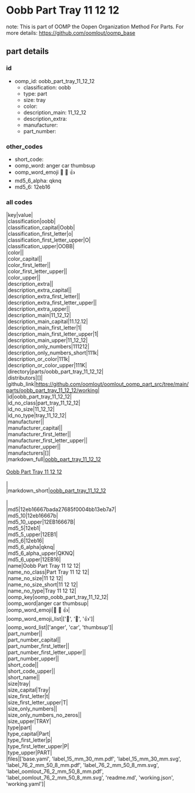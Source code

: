 # Oobb Part Tray 11 12 12  

note: This is part of OOMP the Oopen Organization Method For Parts. For more details: https://github.com/oomlout/oomp_base

##  part details





### id
* oomp_id: oobb_part_tray_11_12_12
  * classification: oobb
  * type: part
  * size: tray
  * color: 
  * description_main: 11_12_12
  * description_extra: 
  * manufacturer: 
  * part_number: 

### other_codes
* short_code: 
* oomp_word: anger car thumbsup
* oomp_word_emoji :anger: :car: :thumbsup:
* md5_6_alpha: qknq
* md5_6: 12eb16

### all codes 
|key|value|  
|classification|oobb|  
|classification_capital|Oobb|  
|classification_first_letter|o|  
|classification_first_letter_upper|O|  
|classification_upper|OOBB|  
|color||  
|color_capital||  
|color_first_letter||  
|color_first_letter_upper||  
|color_upper||  
|description_extra||  
|description_extra_capital||  
|description_extra_first_letter||  
|description_extra_first_letter_upper||  
|description_extra_upper||  
|description_main|11_12_12|  
|description_main_capital|11.12.12|  
|description_main_first_letter|1|  
|description_main_first_letter_upper|1|  
|description_main_upper|11_12_12|  
|description_only_numbers|111212|  
|description_only_numbers_short|111k|  
|description_or_color|111k|  
|description_or_color_upper|111K|  
|directory|parts/oobb_part_tray_11_12_12|  
|distributors|[]|  
|github_link|https://github.com/oomlout/oomlout_oomp_part_src/tree/main/parts/oobb_part_tray_11_12_12/working|  
|id|oobb_part_tray_11_12_12|  
|id_no_class|part_tray_11_12_12|  
|id_no_size|11_12_12|  
|id_no_type|tray_11_12_12|  
|manufacturer||  
|manufacturer_capital||  
|manufacturer_first_letter||  
|manufacturer_first_letter_upper||  
|manufacturer_upper||  
|manufacturers|[]|  
|markdown_full|[oobb_part_tray_11_12_12](https://github.com/oomlout/oomlout_oomp_part_src/tree/main/parts/oobb_part_tray_11_12_12/working)<br>[](https://github.com/oomlout/oomlout_oomp_part_src/tree/main/parts/oobb_part_tray_11_12_12/working)<br>[Oobb Part Tray 11 12 12](https://github.com/oomlout/oomlout_oomp_part_src/tree/main/parts/oobb_part_tray_11_12_12/working)<br><br>|  
|markdown_short|[oobb_part_tray_11_12_12](https://github.com/oomlout/oomlout_oomp_part_src/tree/main/parts/oobb_part_tray_11_12_12/working)<br><br>|  
|md5|12eb16667bada27685f0004bb13eb7a7|  
|md5_10|12eb16667b|  
|md5_10_upper|12EB16667B|  
|md5_5|12eb1|  
|md5_5_upper|12EB1|  
|md5_6|12eb16|  
|md5_6_alpha|qknq|  
|md5_6_alpha_upper|QKNQ|  
|md5_6_upper|12EB16|  
|name|Oobb Part Tray 11 12 12|  
|name_no_class|Part Tray 11 12 12|  
|name_no_size|11 12 12|  
|name_no_size_short|11 12 12|  
|name_no_type|Tray 11 12 12|  
|oomp_key|oomp_oobb_part_tray_11_12_12|  
|oomp_word|anger car thumbsup|  
|oomp_word_emoji|:anger: :car: :thumbsup:|  
|oomp_word_emoji_list|[':anger:', ':car:', ':thumbsup:']|  
|oomp_word_list|['anger', 'car', 'thumbsup']|  
|part_number||  
|part_number_capital||  
|part_number_first_letter||  
|part_number_first_letter_upper||  
|part_number_upper||  
|short_code||  
|short_code_upper||  
|short_name||  
|size|tray|  
|size_capital|Tray|  
|size_first_letter|t|  
|size_first_letter_upper|T|  
|size_only_numbers||  
|size_only_numbers_no_zeros||  
|size_upper|TRAY|  
|type|part|  
|type_capital|Part|  
|type_first_letter|p|  
|type_first_letter_upper|P|  
|type_upper|PART|  
|files|['base.yaml', 'label_15_mm_30_mm.pdf', 'label_15_mm_30_mm.svg', 'label_76_2_mm_50_8_mm.pdf', 'label_76_2_mm_50_8_mm.svg', 'label_oomlout_76_2_mm_50_8_mm.pdf', 'label_oomlout_76_2_mm_50_8_mm.svg', 'readme.md', 'working.json', 'working.yaml']|  

